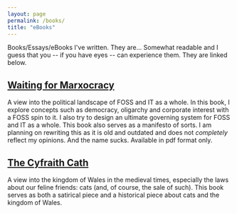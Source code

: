 ```yaml
---
layout: page
permalink: /books/
title: "eBooks"
---
```


Books/Essays/eBooks I've written. They are... Somewhat readable
and I guess that you -- if you have eyes -- can experience them.
They are linked below.

## [Waiting for Marxocracy](wfm.pdf)
A view into the political landscape of FOSS and IT as a whole.
In this book, I explore concepts such as democracy, oligarchy
and corporate interest with a FOSS spin to it. I also try to
design an ultimate governing system for FOSS and IT as a
whole. This book also serves as a manifesto of sorts. I am
planning on rewriting this as it is old and outdated and does
not *completely* reflect my opinions. And the name sucks.
Available in pdf format only.

## [The Cyfraith Cath](cyfraith-cath/introduction)
A view into the kingdom of Wales in the medieval times,
especially the laws about our feline friends: cats (and, of
course, the sale of such). This book serves as both a satirical
piece and a historical piece about cats and the kingdom of Wales.
